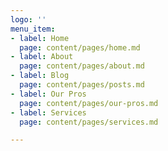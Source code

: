 ```yaml
---
logo: ''
menu_item:
- label: Home
  page: content/pages/home.md
- label: About
  page: content/pages/about.md
- label: Blog
  page: content/pages/posts.md
- label: Our Pros
  page: content/pages/our-pros.md
- label: Services
  page: content/pages/services.md

---
```

